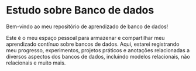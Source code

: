 # Estudo sobre Banco de dados
Bem-vindo ao meu repositório de aprendizado de banco de dados!

Este é o meu espaço pessoal para armazenar e compartilhar meu aprendizado contínuo sobre bancos de dados. Aqui, estarei registrando meu progresso, experimentos, projetos práticos e anotações relacionadas a diversos aspectos dos bancos de dados, incluindo modelos relacionais, não relacionais e muito mais.
